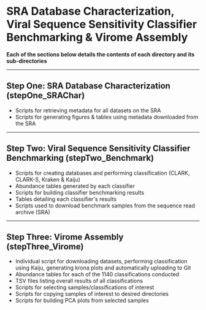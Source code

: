 # SRA Database Characterization, Viral Sequence Sensitivity Classifier Benchmarking & Virome Assembly

**Each of the sections below details the contents of each directory and its sub-directories**


-------------------------------------------------


## Step One: SRA Database Characterization (stepOne_SRAChar)
* Scripts for retrieving metadata for all datasets on the SRA
* Scripts for generating figures & tables using metadata downloaded from the SRA


-------------------------------------------------


## Step Two: Viral Sequence Sensitivity Classifier Benchmarking (stepTwo_Benchmark)
* Scripts for creating databases and performing classification (CLARK, CLARK-S, Kraken & Kaiju)
* Abundance tables generated by each classifier
* Scripts for building classifier benchmarking results
* Tables detailing each classifier's results
* Scripts used to download benchmark samples from the sequence read archive (SRA)


-------------------------------------------------


## Step Three: Virome Assembly (stepThree_Virome)
* Individual script for downloading datasets, performing classification using Kaiju, generating krona plots and automatically uploading to Git
* Abundance tables for each of the 1140 classifications conducted
* TSV files listing overall results of all classifications
* Scripts for selecting samples/classifications of interest
* Scripts for copying samples of interest to desired directories
* Scripts for building PCA plots from selected samples
